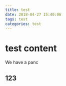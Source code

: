 ```yaml
---
title: test
date: 2018-04-27 15:40:06
tags: test
categories: test
---
```


# test content

We have a panc

## 123
